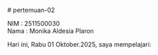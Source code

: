 # pertemuan-02

NIM : 2511500030<br>
Nama : Monika Aldesia Plaron

Hari ini, Rabu 01 Oktober.2025, saya mempelajari:
